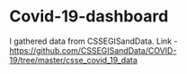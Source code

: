 # Covid-19-dashboard
I gathered data from CSSEGISandData.
Link - https://github.com/CSSEGISandData/COVID-19/tree/master/csse_covid_19_data
